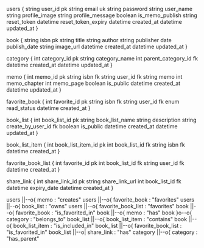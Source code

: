 users {
    string user_id pk
    string email uk
    string password
    string user_name
    string profile_image
    string profile_message
    boolean is_memo_publish
    string reset_token
    datetime reset_token_expiry
    datetime created_at
    datetime updated_at
}

book {
    string isbn pk
    string title
    string author
    string publisher
    date publish_date
    string image_url
    datetime created_at
    datetime updated_at
}

category {
    int category_id pk
    string category_name
    int parent_category_id fk
    datetime created_at
    datetime updated_at
}

memo {
    int memo_id pk
    string isbn fk
    string user_id fk
    string memo
    int memo_chapter
    int memo_page
    boolean is_public
    datetime created_at
    datetime updated_at
}

favorite_book {
    int favorite_id pk
    string isbn fk
    string user_id fk
    enum read_status
    datetime created_at
}

book_list {
    int book_list_id pk
    string book_list_name
    string description
    string create_by_user_id fk
    boolean is_public
    datetime created_at
    datetime updated_at
}

book_list_item {
    int book_list_item_id pk
    int book_list_id fk
    string isbn fk
    datetime created_at
}

favorite_book_list {
    int favorite_id pk
    int book_list_id fk
    string user_id fk
    datetime created_at
}

share_link {
    int share_link_id pk
    string share_link_url
    int book_list_id fk
    datetime expiry_date
    datetime created_at
}

users ||--o{ memo : "creates"
users ||--o{ favorite_book : "favorites"
users ||--o{ book_list : "owns"
users ||--o{ favorite_book_list : "favorites"
book ||--o{ favorite_book : "is_favorited_in"
book ||--o{ memo : "has"
book }o--o{ category : "belongs_to"
book_list ||--o{ book_list_item : "contains"
book ||--o{ book_list_item : "is_included_in"
book_list ||--o{ favorite_book_list : "is_favorited_in"
book_list ||--o| share_link : "has"
category ||--o{ category : "has_parent"
